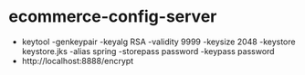 # ecommerce-config-server
- keytool -genkeypair -keyalg RSA -validity 9999  -keysize 2048 -keystore keystore.jks -alias spring -storepass password -keypass password
- http://localhost:8888/encrypt